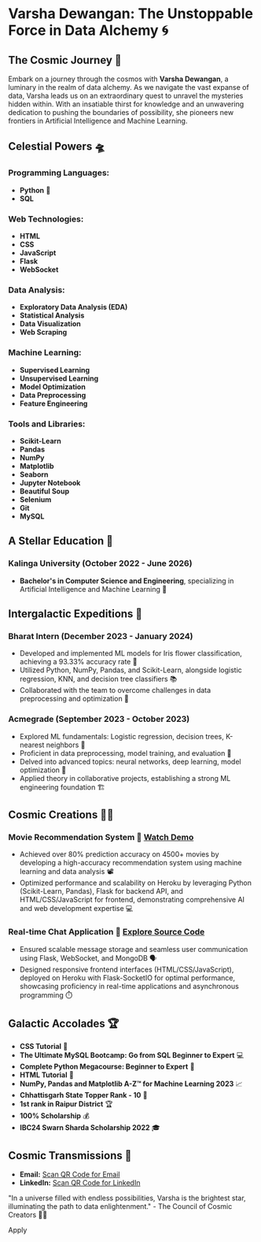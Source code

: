 # Varsha Dewangan: The Unstoppable Force in Data Alchemy 🌀

## The Cosmic Journey 🚀

Embark on a journey through the cosmos with **Varsha Dewangan**, a luminary in the realm of data alchemy. As we navigate the vast expanse of data, Varsha leads us on an extraordinary quest to unravel the mysteries hidden within. With an insatiable thirst for knowledge and an unwavering dedication to pushing the boundaries of possibility, she pioneers new frontiers in Artificial Intelligence and Machine Learning.

## Celestial Powers 🛸

### Programming Languages:
- **Python** 🐍
- **SQL**

### Web Technologies:
- **HTML**
- **CSS**
- **JavaScript**
- **Flask**
- **WebSocket**

### Data Analysis:
- **Exploratory Data Analysis (EDA)**
- **Statistical Analysis**
- **Data Visualization**
- **Web Scraping**

### Machine Learning:
- **Supervised Learning**
- **Unsupervised Learning**
- **Model Optimization**
- **Data Preprocessing**
- **Feature Engineering**

### Tools and Libraries:
- **Scikit-Learn**
- **Pandas**
- **NumPy**
- **Matplotlib**
- **Seaborn**
- **Jupyter Notebook**
- **Beautiful Soup**
- **Selenium**
- **Git**
- **MySQL**

## A Stellar Education 🌟

### Kalinga University (October 2022 - June 2026)
- **Bachelor's in Computer Science and Engineering**, specializing in Artificial Intelligence and Machine Learning 🧠

## Intergalactic Expeditions 🌌

### Bharat Intern (December 2023 - January 2024)
- Developed and implemented ML models for Iris flower classification, achieving a 93.33% accuracy rate 🎯
- Utilized Python, NumPy, Pandas, and Scikit-Learn, alongside logistic regression, KNN, and decision tree classifiers 📚
- Collaborated with the team to overcome challenges in data preprocessing and optimization 🤝

### Acmegrade (September 2023 - October 2023)
- Explored ML fundamentals: Logistic regression, decision trees, K-nearest neighbors 🧩
- Proficient in data preprocessing, model training, and evaluation 🔧
- Delved into advanced topics: neural networks, deep learning, model optimization 🧠
- Applied theory in collaborative projects, establishing a strong ML engineering foundation 🏗️

## Cosmic Creations 🌌✨

### Movie Recommendation System 🎥 [Watch Demo](http://movie-recommendation-system.herokuapp.com/)
- Achieved over 80% prediction accuracy on 4500+ movies by developing a high-accuracy recommendation system using machine learning and data analysis 📽️
- Optimized performance and scalability on Heroku by leveraging Python (Scikit-Learn, Pandas), Flask for backend API, and HTML/CSS/JavaScript for frontend, demonstrating comprehensive AI and web development expertise 💻

### Real-time Chat Application 💬 [Explore Source Code](https://github.com/varsha-dewangan/chat-application)
- Ensured scalable message storage and seamless user communication using Flask, WebSocket, and MongoDB 🗣️
- Designed responsive frontend interfaces (HTML/CSS/JavaScript), deployed on Heroku with Flask-SocketIO for optimal performance, showcasing proficiency in real-time applications and asynchronous programming ⏱️

## Galactic Accolades 🏆

- **CSS Tutorial** 📝
- **The Ultimate MySQL Bootcamp: Go from SQL Beginner to Expert** 💻
- **Complete Python Megacourse: Beginner to Expert** 🐍
- **HTML Tutorial** 📝
- **NumPy, Pandas and Matplotlib A-Z™ for Machine Learning 2023** 📈
- **Chhattisgarh State Topper Rank - 10** 🥇
- **1st rank in Raipur District** 🏆
- **100% Scholarship** 💰
- **IBC24 Swarn Sharda Scholarship 2022** 🎓

## Cosmic Transmissions 📡

- **Email:** [Scan QR Code for Email](email_qr_code.png) <!-- Your QR code for email here -->
- **LinkedIn:** [Scan QR Code for LinkedIn](linkedin_qr_code.png) <!-- Your QR code for LinkedIn here -->

"In a universe filled with endless possibilities, Varsha is the brightest star, illuminating the path to data enlightenment." - The Council of Cosmic Creators 🌌✨

Apply

